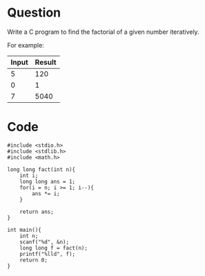 # Question
Write a C program to find the factorial of a given number iteratively.

For example:

| Input	| Result|
| ----- | ------|
|   5   |   120 |
|   0   |   1   |
|   7   |   5040|

# Code

    #include <stdio.h>
    #include <stdlib.h>
    #include <math.h>

    long long fact(int n){
        int i;
        long long ans = 1;
        for(i = n; i >= 1; i--){
            ans *= i;
        }

        return ans;
    }

    int main(){
        int n;
        scanf("%d", &n);
        long long f = fact(n);
        printf("%lld", f);
        return 0;
    }
